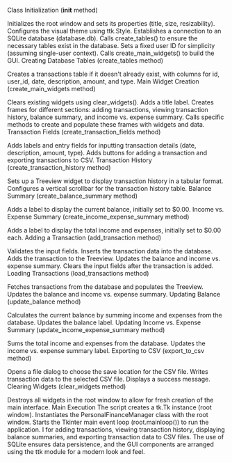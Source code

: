 Class Initialization (__init__ method)

Initializes the root window and sets its properties (title, size, resizability).
Configures the visual theme using ttk.Style.
Establishes a connection to an SQLite database (database.db).
Calls create_tables() to ensure the necessary tables exist in the database.
Sets a fixed user ID for simplicity (assuming single-user context).
Calls create_main_widgets() to build the GUI.
Creating Database Tables (create_tables method)

Creates a transactions table if it doesn't already exist, with columns for id, user_id, date, description, amount, and type.
Main Widget Creation (create_main_widgets method)

Clears existing widgets using clear_widgets().
Adds a title label.
Creates frames for different sections: adding transactions, viewing transaction history, balance summary, and income vs. expense summary.
Calls specific methods to create and populate these frames with widgets and data.
Transaction Fields (create_transaction_fields method)

Adds labels and entry fields for inputting transaction details (date, description, amount, type).
Adds buttons for adding a transaction and exporting transactions to CSV.
Transaction History (create_transaction_history method)

Sets up a Treeview widget to display transaction history in a tabular format.
Configures a vertical scrollbar for the transaction history table.
Balance Summary (create_balance_summary method)

Adds a label to display the current balance, initially set to $0.00.
Income vs. Expense Summary (create_income_expense_summary method)

Adds a label to display the total income and expenses, initially set to $0.00 each.
Adding a Transaction (add_transaction method)

Validates the input fields.
Inserts the transaction data into the database.
Adds the transaction to the Treeview.
Updates the balance and income vs. expense summary.
Clears the input fields after the transaction is added.
Loading Transactions (load_transactions method)

Fetches transactions from the database and populates the Treeview.
Updates the balance and income vs. expense summary.
Updating Balance (update_balance method)

Calculates the current balance by summing income and expenses from the database.
Updates the balance label.
Updating Income vs. Expense Summary (update_income_expense_summary method)

Sums the total income and expenses from the database.
Updates the income vs. expense summary label.
Exporting to CSV (export_to_csv method)

Opens a file dialog to choose the save location for the CSV file.
Writes transaction data to the selected CSV file.
Displays a success message.
Clearing Widgets (clear_widgets method)

Destroys all widgets in the root window to allow for fresh creation of the main interface.
Main Execution
The script creates a tk.Tk instance (root window).
Instantiates the PersonalFinanceManager class with the root window.
Starts the Tkinter main event loop (root.mainloop()) to run the application.
I for adding transactions, viewing transaction history, displaying balance summaries, and exporting transaction data to CSV files. The use of SQLite ensures data persistence, and the GUI components are arranged using the ttk module for a modern look and feel.





